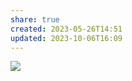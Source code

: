 ```yaml
---
share: true
created: 2023-05-26T14:51
updated: 2023-10-06T16:09
---
```

![](https://raw.githubusercontent.com/SlRvb/Obsidian--ITS-Theme/main/Images/Theme-DnD-WOTC--Lightmode.png)
